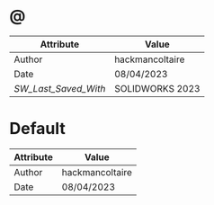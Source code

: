 # @
| Attribute | Value |
| ---  | ---     |
| Author | hackmancoltaire |
| Date | 08/04/2023 |
| _SW_Last_Saved_With_ | SOLIDWORKS 2023 |
# Default
| Attribute | Value |
| ---  | ---     |
| Author | hackmancoltaire |
| Date | 08/04/2023 |
